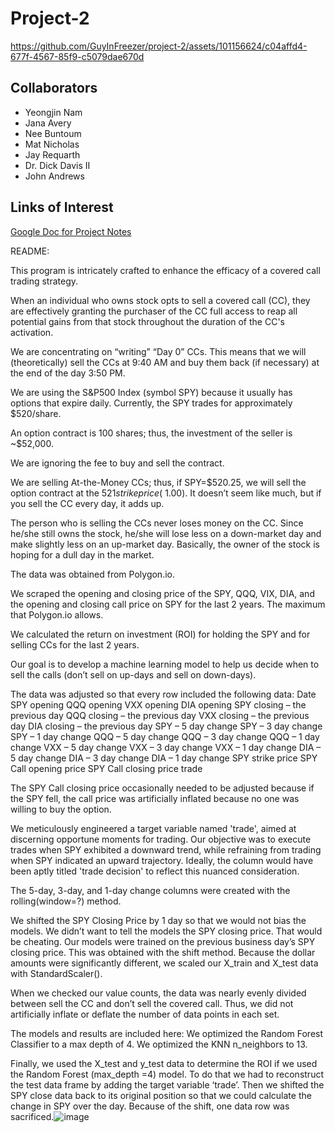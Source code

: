 # Project-2

https://github.com/GuyInFreezer/project-2/assets/101156624/c04affd4-677f-4567-85f9-c5079dae670d

## Collaborators
* Yeongjin Nam
* Jana Avery
* Nee Buntoum
* Mat Nicholas
* Jay Requarth
* Dr. Dick Davis II
* John Andrews

## Links of Interest
[Google Doc for Project Notes](https://docs.google.com/document/d/10dsMXYUykWCubv5qjsCGWZZ3ls30fQex773Dv2qZ874/edit?usp=sharing)

README:

This program is intricately crafted to enhance the efficacy of a covered call trading strategy.

When an individual who owns stock opts to sell a covered call (CC), they are effectively granting the purchaser of the CC full access to reap all potential gains from that stock throughout the duration of the CC's activation.

We are concentrating on “writing” “Day 0” CCs. This means that we will (theoretically) sell the CCs at 9:40 AM and buy them back (if necessary) at the end of the day 3:50 PM.

We are using the S&P500 Index (symbol SPY) because it usually has options that expire daily. Currently, the SPY trades for approximately $520/share.

An option contract is 100 shares; thus, the investment of the seller is ~$52,000.

We are ignoring the fee to buy and sell the contract.

We are selling At-the-Money CCs; thus, if SPY=$520.25, we will sell the option contract at the $521 strike price (~$1.00). It doesn’t seem like much, but if you sell the CC every day, it adds up.

The person who is selling the CCs never loses money on the CC. Since he/she still owns the stock, he/she will lose less on a down-market day and make slightly less on an up-market day. Basically, the owner of the stock is hoping for a dull day in the market.

The data was obtained from Polygon.io.

We scraped the opening and closing price of the SPY, QQQ, VIX, DIA, and the opening and closing call price on SPY for the last 2 years. The maximum that Polygon.io allows.

We calculated the return on investment (ROI) for holding the SPY and for selling CCs for the last 2 years.

Our goal is to develop a machine learning model to help us decide when to sell the calls (don’t sell on up-days and sell on down-days).

The data was adjusted so that every row included the following data:
Date
SPY opening
QQQ opening
VXX opening
DIA opening
SPY closing – the previous day
QQQ closing – the previous day
VXX closing – the previous day
DIA closing – the previous day
SPY – 5 day change
SPY – 3 day change
SPY – 1 day change
QQQ – 5 day change
QQQ – 3 day change
QQQ – 1 day change
VXX – 5 day change
VXX – 3 day change
VXX – 1 day change
DIA – 5 day change
DIA – 3 day change
DIA – 1 day change
SPY strike price
SPY Call opening price
SPY Call closing price
trade

The SPY Call closing price occasionally needed to be adjusted because if the SPY fell, the call price was artificially inflated because no one was willing to buy the option.

We meticulously engineered a target variable named 'trade', aimed at discerning opportune moments for trading. Our objective was to execute trades when SPY exhibited a downward trend, while refraining from trading when SPY indicated an upward trajectory. Ideally, the column would have been aptly titled 'trade decision' to reflect this nuanced consideration.

The 5-day, 3-day, and 1-day change columns were created with the rolling(window=?) method.

We shifted the SPY Closing Price by 1 day so that we would not bias the models. We didn’t want to tell the models the SPY closing price. That would be cheating. Our models were trained on the previous business day’s SPY closing price. This was obtained with the shift method. Because the dollar amounts were significantly different, we scaled our X_train and X_test data with StandardScaler().

When we checked our value counts, the data was nearly evenly divided between sell the CC and don’t sell the covered call. Thus, we did not artificially inflate or deflate the number of data points in each set.

The models and results are included here:
We optimized the Random Forest Classifier to a max depth of 4.
We optimized the KNN n_neighbors to 13.

Finally, we used the X_test and y_test data to determine the ROI if we used the Random Forest (max_depth =4) model. To do that we had to reconstruct the test data frame by adding the target variable ‘trade’. Then we shifted the SPY close data back to its original position so that we could calculate the change in SPY over the day. Because of the shift, one data row was sacrificed.![image](https://github.com/GuyInFreezer/project-2/assets/152115284/69a3d8a3-cca4-4c60-8a2f-99df678ea86e)
